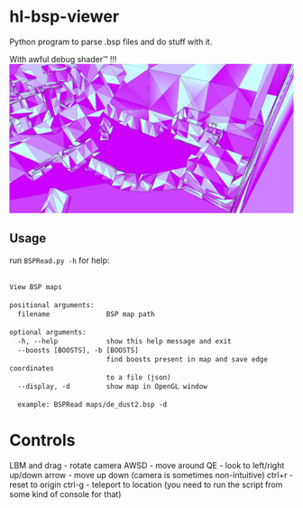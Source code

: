 # hl-bsp-viewer
Python program to parse .bsp files and do stuff with it.

With awful debug shader™ !!!
![awful shader](https://github.com/madghostek/hl-bsp-viewer/blob/main/debugview.png?raw=true)

## Usage

run `BSPRead.py -h` for help:

```usage: BSPRead.py [-h] [--boosts [BOOSTS]] [--display] filename

View BSP maps

positional arguments:
  filename              BSP map path

optional arguments:
  -h, --help            show this help message and exit
  --boosts [BOOSTS], -b [BOOSTS]
                        find boosts present in map and save edge coordinates
                        to a file (json)
  --display, -d         show map in OpenGL window
  
  example: BSPRead maps/de_dust2.bsp -d
```

# Controls
LBM and drag - rotate camera
AWSD - move around
QE - look to left/right
up/down arrow - move up down (camera is sometimes non-intuitive)
ctrl+r - reset to origin
ctrl-g - teleport to location (you need to run the script from some kind of console for that)
